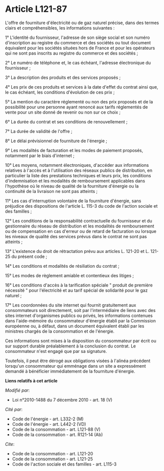 # Article L121-87

L'offre de fourniture d'électricité ou de gaz naturel précise, dans des termes clairs et compréhensibles, les informations
suivantes :

1° L'identité du fournisseur, l'adresse de son siège social et son numéro d'inscription au registre du commerce et des
sociétés ou tout document équivalent pour les sociétés situées hors de France et pour les opérateurs qui ne sont pas inscrits
au registre du commerce et des sociétés ;

2° Le numéro de téléphone et, le cas échéant, l'adresse électronique du fournisseur ;

3° La description des produits et des services proposés ;

4° Les prix de ces produits et services à la date d'effet du contrat ainsi que, le cas échéant, les conditions d'évolution de
ces prix ;

5° La mention du caractère réglementé ou non des prix proposés et de la possibilité pour une personne ayant renoncé aux
tarifs réglementés de vente pour un site donné de revenir ou non sur ce choix ;

6° La durée du contrat et ses conditions de renouvellement ;

7° La durée de validité de l'offre ;

8° Le délai prévisionnel de fourniture de l'énergie ;

9° Les modalités de facturation et les modes de paiement proposés, notamment par le biais d'internet ;

10° Les moyens, notamment électroniques, d'accéder aux informations relatives à l'accès et à l'utilisation des réseaux
publics de distribution, en particulier la liste des prestations techniques et leurs prix, les conditions d'indemnisation et
les modalités de remboursement applicables dans l'hypothèse où le niveau de qualité de la fourniture d'énergie ou la
continuité de la livraison ne sont pas atteints ;

11° Les cas d'interruption volontaire de la fourniture d'énergie, sans préjudice des dispositions de l'article L. 115-3 du
code de l'action sociale et des familles ;

12° Les conditions de la responsabilité contractuelle du fournisseur et du gestionnaire du réseau de distribution et les
modalités de remboursement ou de compensation en cas d'erreur ou de retard de facturation ou lorsque les niveaux de qualité
des services prévus dans le contrat ne sont pas atteints  ;

13° L'existence du droit de rétractation prévu aux articles L. 121-20 et L. 121-25 du présent code ;

14° Les conditions et modalités de résiliation du contrat ;

15° Les modes de règlement amiable et contentieux  des litiges ;

16° Les conditions d'accès à la tarification spéciale " produit de première nécessité " pour l'électricité et au tarif
spécial de solidarité pour le gaz naturel ;

17° Les coordonnées du site internet qui fournit gratuitement aux consommateurs soit directement, soit par l'intermédiaire de
liens avec des sites internet d'organismes publics ou privés, les informations contenues dans l'aide-mémoire du consommateur
d'énergie établi par la Commission européenne ou, à défaut, dans un document équivalent établi par les ministres chargés de
la consommation et de l'énergie.  

Ces informations sont mises à la disposition du consommateur par écrit ou sur support durable préalablement à la conclusion
du contrat. Le consommateur n'est engagé que par sa signature.

Toutefois, il peut être dérogé aux obligations visées à l'alinéa précédent lorsqu'un consommateur qui emménage dans un site a
expressément demandé à bénéficier immédiatement de la fourniture d'énergie.

**Liens relatifs à cet article**

_Modifié par_:

  - Loi n°2010-1488 du 7 décembre 2010 - art. 18 (V)

_Cité par_:

  - Code de l'énergie - art. L332-2 (M)
  - Code de l'énergie - art. L442-2 (VD)
  - Code de la consommation - art. L121-88 (V)
  - Code de la consommation - art. R121-14 (Ab)

_Cite_:

  - Code de la consommation - art. L121-20
  - Code de la consommation - art. L121-25
  - Code de l'action sociale et des familles - art. L115-3
